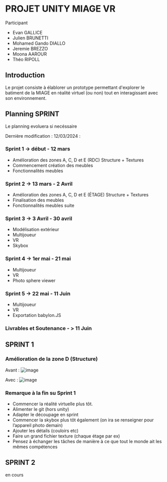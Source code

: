 # PROJET UNITY MIAGE VR

Participant
- Evan GALLICE
- Julien BRUNETTI
- Mohamed Gando DIALLO
- Jeremie BREZZO
- Moona AAROUR
- Théo RIPOLL

## Introduction

  Le projet consiste à élablorer un prototype permettant d'explorer le batiment de la MIAGE en réalité virtuel (ou non) tout en interagissant avec son environnement.

## Planning SPRINT
  Le planning evoluera si necéssaire 

  Dernière modification : 12/03/2024 :

### Sprint 1 -> début - 12 mars
  - Amélioration des zones A, C, D et E (RDC) Structure + Textures
  - Commencement création des meubles
  - Fonctionnalités meubles

### Sprint 2 -> 13 mars - 2 Avril 
  - Amélioration des zones A, C, D et E (ÉTAGE) Structure + Textures
  - Finalisation des meubles
  - Fonctionnalités meubles suite

### Sprint 3 -> 3 Avril - 30 avril
  - Modélisation extérieur
  - Multijoueur
  - VR
  - Skybox

### Sprint 4 -> 1er mai - 21 mai
  - Multijoueur
  - VR
  - Photo sphere viewer

### Sprint 5 -> 22 mai - 11 Juin
  - Multijoueur
  - VR
  - Exportation babylon.JS

### Livrables et Soutenance - > 11 Juin

## SPRINT 1 

### Amélioration de la zone D (Structure)

Avant :
![image](https://github.com/TheoRipoll/projet_unity_m1_miage/assets/90628991/fc4fa757-7118-4e87-9efd-ece5dbba727a)

Avec : 
![image](https://github.com/TheoRipoll/projet_unity_m1_miage/assets/90628991/c520e1c6-427a-49b0-98e9-7752038d1e6a)

### Remarque à la fin su Sprint 1

- Commencer la réalité virtuelle plus tôt. 
- Alimenter le git (hors unity) 
- Adapter le découpage en sprint 
- Commencer la skybox plus tôt également (on ira se renseigner pour l’appareil photo demain)
- Ajouter les détails (couloirs etc)
- Faire un grand fichier texture (chaque étage par ex)
- Pensez à échanger les tâches de manière à ce que tout le monde ait les mêmes compétences

## SPRINT 2

en cours
